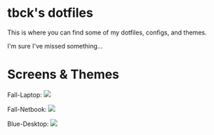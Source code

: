 tbck's dotfiles
===============

This is where you can find some of my dotfiles, configs, and themes.

I'm sure I've missed something...

Screens & Themes
================

Fall-Laptop:
![](https://raw.github.com/tbck/dotfiles/master/pictures/android.png)

Fall-Netbook:
![](https://raw.github.com/tbck/dotfiles/master/pictures/droid-fall.png)

Blue-Desktop:
![](https://raw.github.com/tbck/dotfiles/master/pictures/droid2.png)
